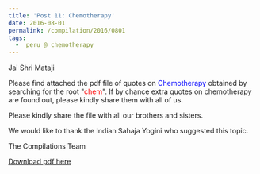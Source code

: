 ```yaml
---
title: 'Post 11: Chemotherapy'
date: 2016-08-01
permalink: /compilation/2016/0801
tags:
  -  peru @ chemotherapy
---
```

Jai Shri Mataji

Please find attached the pdf file of quotes on <font color="blue">Chemotherapy</font> obtained by searching for the root "<font color="red">chem</font>". If by chance extra quotes on chemotherapy are found out, please kindly share them with all of us.  

Please kindly share the file with all our brothers and sisters.  

We would like to thank the Indian Sahaja Yogini who suggested this topic.  

The Compilations Team

[Download pdf here](http://seven-teams.github.io/files/Chemotherapy.pdf)